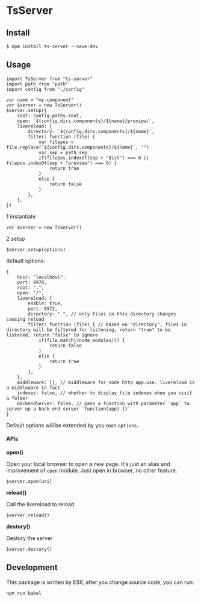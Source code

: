 # TsServer

## Install

```
$ npm install ts-server --save-dev
```

## Usage

```
import TsServer from "ts-server"
import path from "path"
import config from "./config"

var name = "my-component"
var $server = new TsServer()
$server.setup({
	root: config.paths.root,
	open: `${config.dirs.components}/${name}/preview/`,
	livereload: {
		directory: `${config.dirs.components}/${name}`,
		filter: function (file) {
			var filepos = file.replace(`${config.dirs.components}/${name}`, "")
			var sep = path.sep
			if(filepos.indexOf(sep + "dist") === 0 || filepos.indexOf(sep + "preview") === 0) {
				return true
			}
			else { 
				return false
			}
		},
	},
})
```

1 instantiate

```
var $server = new TsServer()
```

2 setup

```
$server.setup(options)
```

default options:

```
{
	host: "localhost",
	port: 8978,
	root: ".",
	open: "/",
	livereload: {
		enable: true,
		port: 9572,
		directory: ".", // only files in this directory changes causing reload
		filter: function (file) { // based on "directory", files in directory will be filtered for listening, return "true" to be listened, return "false" to ignore
			if(file.match(/node_modules/)) {
				return false
			} 
			else { 
				return true
			}
		},
	},
	middleware: [], // middleware for node http app.use. livereload is a middleware in fact
	indexes: false, // whether to display file indexes when you visit a folder
	backendServer: false, // pass a function with parameter `app` to server up a back end server `function(app) {}`
}
```

Default options will be extended by you own `options`.

#### APIs

**open()**

Open your local browser to open a new page. It's just an alias and improvement of `open` module.
Just open in browser, no other feature.

```
$server.open(uri)
```

**reload()**

Call the livereload to reload.

```
$server.reload()
```

**destory()**

Destory the server

```
$server.destory()
```

## Development

This package is written by ES6, after you change source code, you can run:

```
npm run babel
```